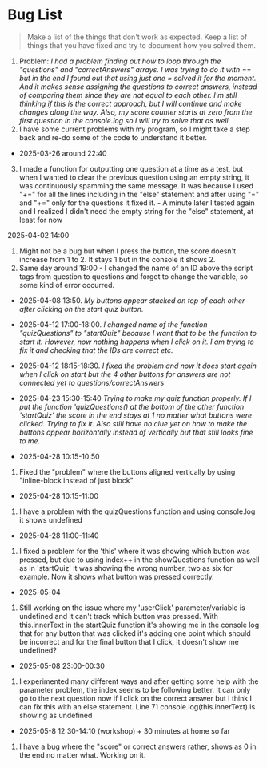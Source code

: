 # Bug List

> Make a list of the things that don't work as expected. Keep a list of things that you have fixed and try to document how you solved them.

1. Problem: *I had a problem finding out how to loop through the "questions" and "correctAnswers" arrays. I was trying to do it with == but in the end I found out that using just one = solved it for the moment. And it makes sense assigning the questions to correct answers, instead of comparing them since they are not equal to each other. I'm still thinking if this is the correct approach, but I will continue and make changes along the way. Also, my score counter starts at zero from the first question in the console.log so I will try to solve that as well.*
2. I have some current problems with my program, so I might take a step back and re-do some of the code to understand it better.

- 2025-03-26 around 22:40
3. I made a function for outputting one question at a time as a test, but when I wanted to clear the previous question using an empty string, it was continuously spamming the same message. It was because I used "+=" for all the lines including in the "else" statement and after using "=" and "+=" only for the questions it fixed it. - A minute later I tested again and I realized I didn't need the empty string for the "else" statement, at least for now

2025-04-02 14:00
1. Might not be a bug but when I press the button, the score doesn't increase from 1 to 2. It stays 1 but in the console it shows 2.
2. Same day around 19:00 - I changed the name of an ID above the script tags from question to questions and forgot to change the variable,
so some kind of error occurred.

- 2025-04-08 13:50. *My buttons appear stacked on top of each other after clicking on the start quiz button.*

- 2025-04-12 17:00-18:00. *I changed name of the function "quizQuestions" to "startQuiz" because I want that to be the function to start it. However, now nothing happens when I click on it. I am trying to fix it and checking that the IDs are correct etc.*
- 2025-04-12 18:15-18:30. *I fixed the problem and now it does start again when I click on start but the 4 other buttons for answers are not connected yet to questions/correctAnswers*

- 2025-04-23 15:30-15:40 *Trying to make my quiz function properly. If I put the function 'quizQuestions() at the bottom of the other function 'startQuiz' the score in the end stays at 1 no matter what buttons were clicked. Trying to fix it. Also still have no clue yet on how to make the buttons appear horizontally instead of vertically but that still looks fine to me.*

- 2025-04-28 10:15-10:50
1. Fixed the "problem" where the buttons aligned vertically by using "inline-block instead of just block"

- 2025-04-28 10:15-11:00
1. I have a problem with the quizQuestions function and using console.log it shows undefined
- 2025-04-28 11:00-11:40 
1. I fixed a problem for the 'this' where it was showing which button was pressed, but due to using index++ in the showQuestions
function as well as in 'startQuiz' it was showing the wrong number, two as six for example. Now it shows what button was pressed correctly.

- 2025-05-04
1. Still working on the issue where my 'userClick' parameter/variable is undefined and it can't track which button was pressed. With this.innerText in the startQuiz function it's showing me in the console log that for any button that was clicked it's adding one point which should be incorrect and for the final button that I click, it doesn't show me undefined?

- 2025-05-08 23:00-00:30
1. I experimented many different ways and after getting some help with the parameter problem, the index seems to be following better. It can only go to the next question now if I click on the correct answer but I think I can fix this with an else statement. Line 71 console.log(this.innerText) is showing as undefined

- 2025-05-8 12:30-14:10 (workshop) + 30 minutes at home so far
1. I have a bug where the "score" or correct answers rather, shows as 0 in the end no matter what. Working on it.